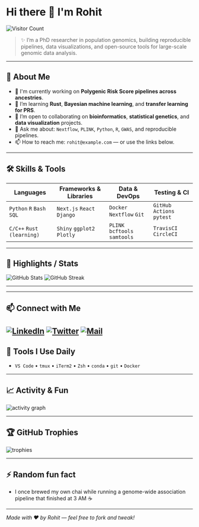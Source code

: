 # Hi there 👋 I'm **Rohit**

![Visitor Count](https://komarev.com/ghpvc/?username=rohit\&color=brightgreen)

> ✨ I’m a PhD researcher in population genomics, building reproducible pipelines, data visualizations, and open-source tools for large-scale genomic data analysis.

---

## 🔭 About Me

* 🔬 I'm currently working on **Polygenic Risk Score pipelines across ancestries**.
* 🌱 I’m learning **Rust**, **Bayesian machine learning**, and **transfer learning for PRS**.
* 👯 I’m open to collaborating on **bioinformatics**, **statistical genetics**, and **data visualization** projects.
* 💬 Ask me about: `Nextflow`, `PLINK`, `Python`, `R`, `GWAS`, and reproducible pipelines.
* 📫 How to reach me: `rohit@example.com` — or use the links below.

---

## 🛠️ Skills & Tools

| Languages                 | Frameworks & Libraries     | Data & DevOps                 | Testing & CI              |
| ------------------------- | -------------------------- | ----------------------------- | ------------------------- |
| `Python` `R` `Bash` `SQL` | `Next.js` `React` `Django` | `Docker` `Nextflow` `Git`     | `GitHub Actions` `pytest` |
| `C/C++` `Rust (learning)` | `Shiny` `ggplot2` `Plotly` | `PLINK` `bcftools` `samtools` | `TravisCI` `CircleCI`     |

---

## 🌟 Highlights / Stats

<p align="left">
  <img src="https://github-readme-stats.vercel.app/api?username=rohit&show_icons=true&count_private=true&theme=radical" alt="GitHub Stats" />
  <img src="https://github-readme-streak-stats.herokuapp.com/?user=rohit&theme=radical" alt="GitHub Streak" />
</p>

---
<!---
## 🔭 Featured Projects

### [PRS-Pipeline](https://github.com/rohit/prs-pipeline)

`Python` `Nextflow` `Docker`
End-to-end reproducible workflow for Polygenic Risk Score analysis across diverse populations.

### [BioVis](https://github.com/rohit/biovis)

`R` `Shiny` `ggplot2`
Interactive visualization package for epidemiological and biomedical datasets.

### [Genomics-Toolkit](https://github.com/rohit/genomics-toolkit)

`Bash` `R` `Python`
Toolkit for QC, variant calling, and population structure analysis.

---

## 📒 Blog / Writing

* ["Deep Learning for PRS Across Populations"](https://blog.example.com/deep-learning-prs)
* ["From BAM to PRS: End-to-End Pipelines"](https://blog.example.com/bam-to-prs)
--->
---

## 📫 Connect with Me

[![LinkedIn](https://img.shields.io/badge/LinkedIn-Profile-blue?style=for-the-badge\&logo=linkedin)](https://www.linkedin.com/in/rohit-bar-593427149)
[![Twitter](https://img.shields.io/badge/Twitter-@rohitgenomics-1DA1F2?style=for-the-badge\&logo=twitter)](https://twitter.com/rohit_bar)
[![Mail](https://img.shields.io/badge/Email-rohit%40example.com-orange?style=for-the-badge\&logo=gmail)](mailto:rb3@nibmg.ac.in)
---

## 🧰 Tools I Use Daily

* `VS Code` • `tmux` • `iTerm2` • `Zsh` • `conda` • `git` • `Docker`

---

## 📈 Activity & Fun

<p align="left">
  <img src="https://github-readme-activity-graph.cyclic.app/graph?username=rohit&theme=react-dark&hide_border=true" alt="activity graph" />
</p>

---

## 🏆 GitHub Trophies

<p align="left">
  <img src="https://github-profile-trophy.vercel.app/?username=rohit&theme=flat" alt="trophies" />
</p>

---

## ⚡ Random fun fact

* I once brewed my own chai while running a genome-wide association pipeline that finished at 3 AM ☕️

---

*Made with ♥ by Rohit — feel free to fork and tweak!*


<!---
ilcvg/ilcvg is a ✨ special ✨ repository because its `README.md` (this file) appears on your GitHub profile.
You can click the Preview link to take a look at your changes.
--->
